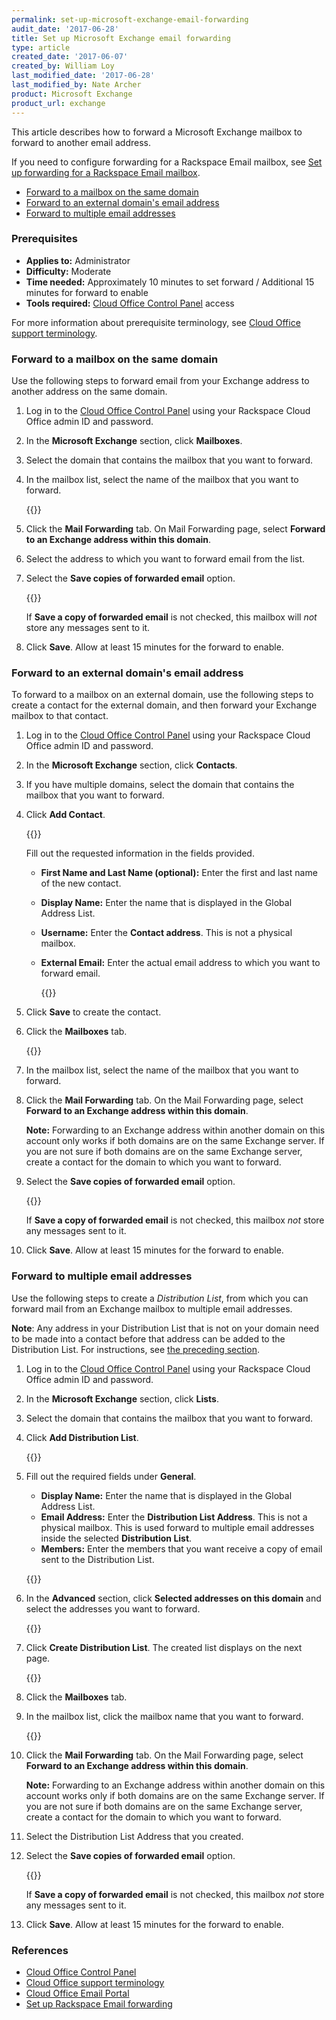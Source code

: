 ```yaml
---
permalink: set-up-microsoft-exchange-email-forwarding
audit_date: '2017-06-28'
title: Set up Microsoft Exchange email forwarding
type: article
created_date: '2017-06-07'
created_by: William Loy
last_modified_date: '2017-06-28'
last_modified_by: Nate Archer
product: Microsoft Exchange
product_url: exchange
---
```


This article describes how to forward a Microsoft Exchange mailbox to forward to another email address.

If you need to configure forwarding for a Rackspace Email mailbox, see [Set up forwarding for a Rackspace Email mailbox](/support/how-to/set-up-rackspace-email-forwarding/).

- [Forward to a mailbox on the same domain](#forward-to-a-mailbox-on-the-same-domain)
- [Forward to an external domain's email address](#forward-to-an-external-domains-email-address)
- [Forward to multiple email addresses](#forward-to-multiple-email-addresses)

### Prerequisites

- **Applies to:** Administrator
- **Difficulty:** Moderate
- **Time needed:** Approximately 10 minutes to set forward / Additional 15 minutes for forward to enable
- **Tools required:** [Cloud Office Control Panel](https://cp.rackspace.com) access

For more information about prerequisite terminology, see [Cloud Office support terminology](/support/how-to/cloud-office-support-terminology).

### Forward to a mailbox on the same domain

Use the following steps to forward email from your Exchange address to another address on the same domain.

1. Log in to the [Cloud Office Control Panel](https://cp.rackspace.com/) using your Rackspace Cloud Office admin ID and password.
2. In the **Microsoft Exchange** section, click **Mailboxes**.
3. Select the domain that contains the mailbox that you want to forward.
4. In the mailbox list, select the name of the mailbox that you want to forward.

   {{<image src="hex-forward-2.png" alt="" title="">}}

5. Click the **Mail Forwarding** tab. On Mail Forwarding page, select **Forward to an Exchange address within this domain**.
6. Select the address to which you want to forward email from the list.
7. Select the **Save copies of forwarded email** option.

    {{<image src="hex-forward-3.png" alt="" title="">}}

    If **Save a copy of forwarded email** is not checked, this mailbox will _not_ store any messages sent to it.

8. Click **Save**. Allow at least 15 minutes for the forward to enable.

### Forward to an external domain's email address

To forward to a mailbox on an external domain, use the following steps to create a contact for the external domain, and then forward your Exchange mailbox to that contact.

1. Log in to the [Cloud Office Control Panel](https://cp.rackspace.com/) using your Rackspace Cloud Office admin ID and password.
2. In the **Microsoft Exchange** section, click **Contacts**.
3. If you have multiple domains, select the domain that contains the mailbox that you want to forward.
4. Click **Add Contact**.

   {{<image src="hex-forward-contact-2.png" alt="" title="">}}

   Fill out the requested information in the fields provided.

    - **First Name and Last Name (optional):** Enter the first and last name of the new contact.
    - **Display Name:** Enter the name that is displayed in the Global Address List.
    - **Username:** Enter the **Contact address**. This is not a physical mailbox.
    - **External Email:** Enter the actual email address to which you want to forward email.

       {{<image src="hex-forward-contact-3.png" alt="" title="">}}

5. Click **Save** to create the contact.
6. Click the **Mailboxes** tab.

   {{<image src="hex-forward-contact-4.png" alt="" title="">}}

7. In the mailbox list, select the name of the mailbox that you want to forward.
8. Click the **Mail Forwarding** tab. On the Mail Forwarding page, select **Forward to an Exchange address within this domain**.

   **Note:** Forwarding to an Exchange address within another domain on this account only works if both domains are on the same Exchange server. If you are not sure if both domains are on the same Exchange server, create a contact for the domain to which you want to forward.

9. Select the **Save copies of forwarded email** option.

    {{<image src="hex-forward-contact-6.png" alt="" title="">}}

    If **Save a copy of forwarded email** is not checked, this mailbox _not_ store any messages sent to it.

10. Click **Save**. Allow at least 15 minutes for the forward to enable.

### Forward to multiple email addresses

Use the following steps to create a *Distribution List*, from which you can forward mail from an Exchange mailbox to multiple email addresses.

**Note**: Any address in your Distribution List that is not on your domain need to be made into a contact before that address can be added to the Distribution List. For instructions, see [the preceding section](#forward-to-an-external-domains-email-address).

1. Log in to the [Cloud Office Control Panel](https://cp.rackspace.com/) using your Rackspace Cloud Office admin ID and password.
2. In the **Microsoft Exchange** section, click **Lists**.
3. Select the domain that contains the mailbox that you want to forward.
4. Click **Add Distribution List**.  

   {{<image src="hex-forward-multi-2.png" alt="" title="">}}

5. Fill out the required fields under **General**.

    - **Display Name:** Enter the name that is displayed in the Global Address List.
    - **Email Address:** Enter the **Distribution List Address**. This is not a physical mailbox. This is used forward to multiple email addresses inside the selected **Distribution List**.
    - **Members:** Enter the members that you want receive a copy of email sent to the Distribution List.

    {{<image src="hex-forward-multi-3.png" alt="" title="">}}

6. In the **Advanced** section, click **Selected addresses on this domain** and select the addresses you want to forward.

   {{<image src="hex-forward-multi-4.png" alt="" title="">}}

7. Click **Create Distribution List**. The created list displays on the next page.

   {{<image src="hex-forward-multi-5.png" alt="" title="">}}

8. Click the **Mailboxes** tab.

9. In the mailbox list, click the mailbox name that you want to forward.

   {{<image src="hex-forward-multi-6.png" alt="" title="">}}

10. Click the **Mail Forwarding** tab. On the Mail Forwarding page, select **Forward to an Exchange address within this domain**.

    **Note:** Forwarding to an Exchange address within another domain on this account works only if both domains are on the same Exchange server. If you are not sure if both domains are on the same Exchange server, create a contact for the domain to which you want to forward.

11. Select the Distribution List Address that you created.

12. Select the **Save copies of forwarded email** option.

    {{<image src="hex-forward-multi-7.png" alt="" title="">}}

    If **Save a copy of forwarded email** is not checked, this mailbox _not_ store any messages sent to it.

13. Click **Save**. Allow at least 15 minutes for the forward to enable.

### References

- [Cloud Office Control Panel](https://cp.rackspace.com/)
- [Cloud Office support terminology](/support/how-to/cloud-office-support-terminology)
- [Cloud Office Email Portal](https://apps.rackspace.com/index.php)
- [Set up Rackspace Email forwarding](/support/how-to/set-up-rackspace-email-forwarding/)
